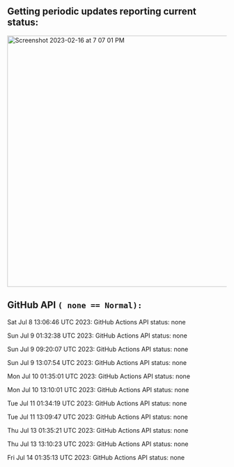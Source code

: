 
## Getting periodic updates reporting current status:
<img width="575" alt="Screenshot 2023-02-16 at 7 07 01 PM" src="https://user-images.githubusercontent.com/31228460/219539578-f880fea9-7a9d-4f7d-a7e2-5ce3d90ab466.png">

## GitHub API `( none == Normal):`

Sat Jul  8 13:06:46 UTC 2023: GitHub Actions API status: none

Sun Jul  9 01:32:38 UTC 2023: GitHub Actions API status: none

Sun Jul  9 09:20:07 UTC 2023: GitHub Actions API status: none

Sun Jul  9 13:07:54 UTC 2023: GitHub Actions API status: none

Mon Jul 10 01:35:01 UTC 2023: GitHub Actions API status: none

Mon Jul 10 13:10:01 UTC 2023: GitHub Actions API status: none

Tue Jul 11 01:34:19 UTC 2023: GitHub Actions API status: none

Tue Jul 11 13:09:47 UTC 2023: GitHub Actions API status: none

Thu Jul 13 01:35:21 UTC 2023: GitHub Actions API status: none

Thu Jul 13 13:10:23 UTC 2023: GitHub Actions API status: none

Fri Jul 14 01:35:13 UTC 2023: GitHub Actions API status: none
